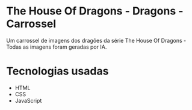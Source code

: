 # The House Of Dragons - Dragons - Carrossel

Um carrossel de imagens dos dragões da série The House Of Dragons - Todas as imagens foram geradas por IA.

# Tecnologias usadas

- HTML
- CSS
- JavaScript

